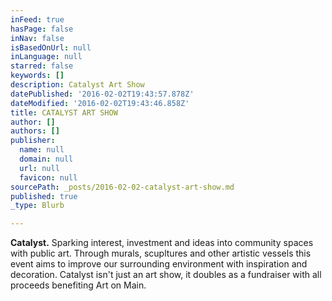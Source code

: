 ```yaml
---
inFeed: true
hasPage: false
inNav: false
isBasedOnUrl: null
inLanguage: null
starred: false
keywords: []
description: Catalyst Art Show
datePublished: '2016-02-02T19:43:57.878Z'
dateModified: '2016-02-02T19:43:46.858Z'
title: CATALYST ART SHOW
author: []
authors: []
publisher:
  name: null
  domain: null
  url: null
  favicon: null
sourcePath: _posts/2016-02-02-catalyst-art-show.md
published: true
_type: Blurb

---
```

**Catalyst.** Sparking interest, investment and ideas into community spaces with public art. Through murals, scupltures and other artistic vessels this event aims to improve our surrounding environment with inspiration and decoration. Catalyst isn't just an art show, it doubles as a fundraiser with all proceeds benefiting Art on Main.